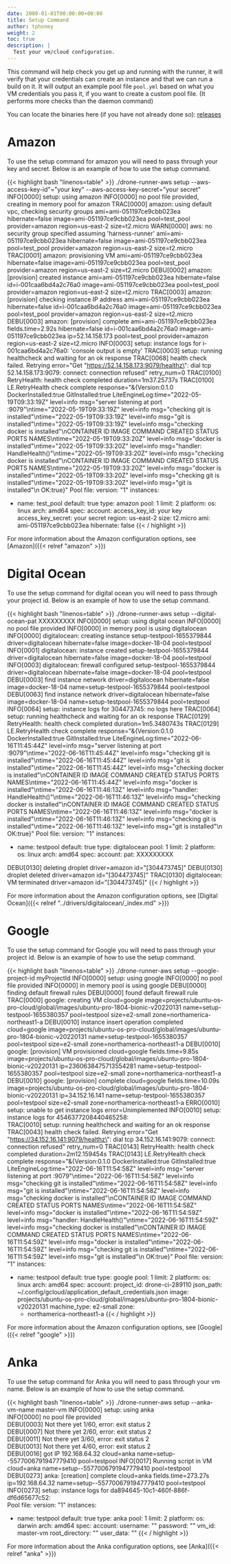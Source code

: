 ```yaml
---
date: 2000-01-01T00:00:00+00:00
title: Setup Command
author: tphoney
weight: 2
toc: true
description: |
  Test your vm/cloud configuration.
---
```


This command will help check you get up and running with the runner, it will verify that your credentials can create an instance and that we can run a build on it. It will output an example pool file `pool.yml` based on what you VM credentials you pass it, if you want to create a custom pool file. (It performs more checks than the daemon command)

You can locate the binaries here (if you have not already done so): [releases](https://github.com/drone-runners/drone-runner-aws/releases)

# Amazon

To use the setup command for amazon you will need to pass through your key and secret. Below is an example of how to use the setup command.

{{< highlight bash "linenos=table" >}}
./drone-runner-aws setup --aws-access-key-id"="your key" --aws-access-key-secret="your secret"
INFO[0000] setup: using amazon
INFO[0000] no pool file provided, creating in memory pool for amazon
TRAC[0000] amazon: using default vpc, checking security groups  ami=ami-051197ce9cbb023ea hibernate=false image=ami-051197ce9cbb023ea pool=test_pool provider=amazon region=us-east-2 size=t2.micro
WARN[0000] aws: no security group specified assuming 'harness-runner'  ami=ami-051197ce9cbb023ea hibernate=false image=ami-051197ce9cbb023ea pool=test_pool provider=amazon region=us-east-2 size=t2.micro
TRAC[0001] amazon: provisioning VM                       ami=ami-051197ce9cbb023ea hibernate=false image=ami-051197ce9cbb023ea pool=test_pool provider=amazon region=us-east-2 size=t2.micro
DEBU[0002] amazon: [provision] created instance          ami=ami-051197ce9cbb023ea hibernate=false id=i-001caa6bd4a2c76a0 image=ami-051197ce9cbb023ea pool=test_pool provider=amazon region=us-east-2 size=t2.micro
TRAC[0003] amazon: [provision] checking instance IP address  ami=ami-051197ce9cbb023ea hibernate=false id=i-001caa6bd4a2c76a0 image=ami-051197ce9cbb023ea pool=test_pool provider=amazon region=us-east-2 size=t2.micro
DEBU[0003] amazon: [provision] complete                  ami=ami-051197ce9cbb023ea fields.time=2.92s hibernate=false id=i-001caa6bd4a2c76a0 image=ami-051197ce9cbb023ea ip=52.14.158.173 pool=test_pool provider=amazon region=us-east-2 size=t2.micro
INFO[0003] setup: instance logs for i-001caa6bd4a2c76a0: 'console output is empty'
TRAC[0003] setup: running healthcheck and waiting for an ok response
TRAC[0068] health check failed. Retrying                 error="Get \"https://52.14.158.173:9079/healthz\": dial tcp 52.14.158.173:9079: connect: connection refused" retry_num=0
TRAC[0100] RetryHealth: health check completed           duration=1m37.25737s
TRAC[0100] LE.RetryHealth check complete                 response="&{Version:0.1.0 DockerInstalled:true GitInstalled:true LiteEngineLog:time=\"2022-05-19T09:33:19Z\" level=info msg=\"server listening at port :9079\"\ntime=\"2022-05-19T09:33:19Z\" level=info msg=\"checking git is installed\"\ntime=\"2022-05-19T09:33:19Z\" level=info msg=\"git is installed\"\ntime=\"2022-05-19T09:33:19Z\" level=info msg=\"checking docker is installed\"\nCONTAINER ID   IMAGE     COMMAND   CREATED   STATUS    PORTS     NAMES\ntime=\"2022-05-19T09:33:20Z\" level=info msg=\"docker is installed\"\ntime=\"2022-05-19T09:33:20Z\" level=info msg=\"handler: HandleHealth()\"\ntime=\"2022-05-19T09:33:20Z\" level=info msg=\"checking docker is installed\"\nCONTAINER ID   IMAGE     COMMAND   CREATED   STATUS    PORTS     NAMES\ntime=\"2022-05-19T09:33:20Z\" level=info msg=\"docker is installed\"\ntime=\"2022-05-19T09:33:20Z\" level=info msg=\"checking git is installed\"\ntime=\"2022-05-19T09:33:20Z\" level=info msg=\"git is installed\"\n OK:true}"
Pool file:
version: "1"
instances:
- name: test_pool
  default: true
  type: amazon
  pool: 1
  limit: 2
  platform:
    os: linux
    arch: amd64
  spec:
    account:
      access_key_id: your key
      access_key_secret: your secret
      region: us-east-2
    size: t2.micro
    ami: ami-051197ce9cbb023ea
    hibernate: false
  {{< / highlight >}}

For more information about the Amazon configuration options, see [Amazon]({{< relref "amazon" >}})

# Digital Ocean

To use the setup command for digital ocean you will need to pass through your project id. Below is an example of how to use the setup command.

{{< highlight bash "linenos=table" >}}
./drone-runner-aws setup --digital-ocean-pat XXXXXXXXX
INFO[0000] setup: using digital ocean
INFO[0000] no pool file provided
INFO[0000] in memory pool is using digitalocean
INFO[0000] digitalocean: creating instance setup-testpool-1655379844  driver=digitalocean hibernate=false image=docker-18-04 pool=testpool
INFO[0001] digitalocean: instance created setup-testpool-1655379844  driver=digitalocean hibernate=false image=docker-18-04 pool=testpool
INFO[0003] digitalocean: firewall configured setup-testpool-1655379844  driver=digitalocean hibernate=false image=docker-18-04 pool=testpool
DEBU[0003] find instance network                         driver=digitalocean hibernate=false image=docker-18-04 name=setup-testpool-1655379844 pool=testpool
DEBU[0063] find instance network                         driver=digitalocean hibernate=false image=docker-18-04 name=setup-testpool-1655379844 pool=testpool
INFO[0064] setup: instance logs for 304473745: no logs here
TRAC[0064] setup: running healthcheck and waiting for an ok response
TRAC[0129] RetryHealth: health check completed           duration=1m5.3480743s
TRAC[0129] LE.RetryHealth check complete                 response="&{Version:0.1.0 DockerInstalled:true GitInstalled:true LiteEngineLog:time=\"2022-06-16T11:45:44Z\" level=info msg=\"server listening at port :9079\"\ntime=\"2022-06-16T11:45:44Z\" level=info msg=\"checking git is installed\"\ntime=\"2022-06-16T11:45:44Z\" level=info msg=\"git is installed\"\ntime=\"2022-06-16T11:45:44Z\" level=info msg=\"checking docker is installed\"\nCONTAINER ID        IMAGE               COMMAND             CREATED             STATUS              PORTS               NAMES\ntime=\"2022-06-16T11:45:44Z\" level=info msg=\"docker is installed\"\ntime=\"2022-06-16T11:46:13Z\" level=info msg=\"handler: HandleHealth()\"\ntime=\"2022-06-16T11:46:13Z\" level=info msg=\"checking docker is installed\"\nCONTAINER ID        IMAGE               COMMAND             CREATED             STATUS              PORTS               NAMES\ntime=\"2022-06-16T11:46:13Z\" level=info msg=\"docker is installed\"\ntime=\"2022-06-16T11:46:13Z\" level=info msg=\"checking git is installed\"\ntime=\"2022-06-16T11:46:13Z\" level=info msg=\"git is installed\"\n OK:true}"
Pool file:
version: "1"
instances:
- name: testpool
  default: true
  type: digitalocean
  pool: 1
  limit: 2
  platform:
    os: linux
    arch: amd64
  spec:
    account:
      pat: XXXXXXXXX

DEBU[0130] deleting droplet                              driver=amazon id="[304473745]"
DEBU[0130] droplet deleted                               driver=amazon id="[304473745]"
TRAC[0130] digitalocean: VM terminated                   driver=amazon id="[304473745]"
{{< / highlight >}}

For more information about the Amazon configuration options, see [Digital Ocean]({{< relref "../drivers/digitalocean/_index.md" >}})

# Google

To use the setup command for Google you will need to pass through your project id. Below is an example of how to use the setup command.

{{< highlight bash "linenos=table" >}}
./drone-runner-aws setup --google-project-id myProjectId
INFO[0000] setup: using google
INFO[0000] no pool file provided
INFO[0000] in memory pool is using google
DEBU[0000] finding default firewall rules
DEBU[0000] found default firewall rule
TRAC[0000] google: creating VM                           cloud=google image=projects/ubuntu-os-pro-cloud/global/images/ubuntu-pro-1804-bionic-v20220131 name=setup-testpool-1655380357 pool=testpool size=e2-small zone=northamerica-northeast1-a
DEBU[0010] instance insert operation completed           cloud=google image=projects/ubuntu-os-pro-cloud/global/images/ubuntu-pro-1804-bionic-v20220131 name=setup-testpool-1655380357 pool=testpool size=e2-small zone=northamerica-northeast1-a
DEBU[0010] google: [provision] VM provisioned            cloud=google fields.time=9.85s image=projects/ubuntu-os-pro-cloud/global/images/ubuntu-pro-1804-bionic-v20220131 ip=2360638475713554281 name=setup-testpool-1655380357 pool=testpool size=e2-small zone=northamerica-northeast1-a
DEBU[0010] google: [provision] complete                  cloud=google fields.time=10.09s image=projects/ubuntu-os-pro-cloud/global/images/ubuntu-pro-1804-bionic-v20220131 ip=34.152.16.141 name=setup-testpool-1655380357 pool=testpool size=e2-small zone=northamerica-northeast1-a
ERRO[0010] setup: unable to get instance logs            error=Unimplemented
INFO[0010] setup: instance logs for 4546377208440465258:  
TRAC[0010] setup: running healthcheck and waiting for an ok response
TRAC[0043] health check failed. Retrying                 error="Get \"https://34.152.16.141:9079/healthz\": dial tcp 34.152.16.141:9079: connect: connection refused" retry_num=0
TRAC[0143] RetryHealth: health check completed           duration=2m12.159454s
TRAC[0143] LE.RetryHealth check complete                 response="&{Version:0.1.0 DockerInstalled:true GitInstalled:true LiteEngineLog:time=\"2022-06-16T11:54:58Z\" level=info msg=\"server listening at port :9079\"\ntime=\"2022-06-16T11:54:58Z\" level=info msg=\"checking git is installed\"\ntime=\"2022-06-16T11:54:58Z\" level=info msg=\"git is installed\"\ntime=\"2022-06-16T11:54:58Z\" level=info msg=\"checking docker is installed\"\nCONTAINER ID   IMAGE     COMMAND   CREATED   STATUS    PORTS     NAMES\ntime=\"2022-06-16T11:54:58Z\" level=info msg=\"docker is installed\"\ntime=\"2022-06-16T11:54:59Z\" level=info msg=\"handler: HandleHealth()\"\ntime=\"2022-06-16T11:54:59Z\" level=info msg=\"checking docker is installed\"\nCONTAINER ID   IMAGE     COMMAND   CREATED   STATUS    PORTS     NAMES\ntime=\"2022-06-16T11:54:59Z\" level=info msg=\"docker is installed\"\ntime=\"2022-06-16T11:54:59Z\" level=info msg=\"checking git is installed\"\ntime=\"2022-06-16T11:54:59Z\" level=info msg=\"git is installed\"\n OK:true}"
Pool file:
version: "1"
instances:
- name: testpool
  default: true
  type: google
  pool: 1
  limit: 2
  platform:
    os: linux
    arch: amd64
  spec:
    account:
      project_id: drone-ci-289110
      json_path: ~/.config/gcloud/application_default_credentials.json
    image: projects/ubuntu-os-pro-cloud/global/images/ubuntu-pro-1804-bionic-v20220131
    machine_type: e2-small
    zone:
    - northamerica-northeast1-a
{{< / highlight >}}

For more information about the Amazon configuration options, see [Google]({{< relref "google" >}})

# Anka

To use the setup command for Anka you will need to pass through your vm name. Below is an example of how to use the setup command.

{{< highlight bash "linenos=table" >}}
./drone-runner-aws setup --anka-vm-name master-vm
INFO[0000] setup: using anka                            
INFO[0000] no pool file provided                        
DEBU[0003] Not there yet 1/60, error: exit status 2     
DEBU[0007] Not there yet 2/60, error: exit status 2     
DEBU[0011] Not there yet 3/60, error: exit status 2     
DEBU[0013] Not there yet 4/60, error: exit status 2     
DEBU[0016] got IP 192.168.64.32                          cloud=anka name=setup--5577006791947779410 pool=testpool
INFO[0017] Running script in VM                          cloud=anka name=setup--5577006791947779410 pool=testpool
DEBU[0273] anka: [creation] complete                     cloud=anka fields.time=273.27s ip=192.168.64.32 name=setup--5577006791947779410 pool=testpool
INFO[0273] setup: instance logs for da894645-10c1-460f-886f-df6d65677c52:  
Pool file:
version: "1"
instances:
- name: testpool
  default: true
  type: anka
  pool: 1
  limit: 2
  platform:
    os: darwin
    arch: amd64
    spec:
    account:
      username: ""
      password: ""
    vm_id: master-vm
    root_directory: ""
    user_data: ""
{{< / highlight >}}

For more information about the Anka configuration options, see [Anka]({{< relref "anka" >}})
